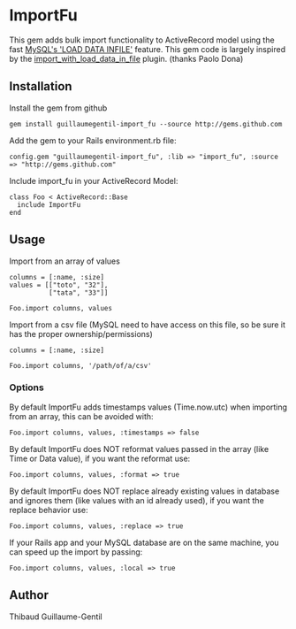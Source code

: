 # ImportFu

This gem adds bulk import functionality to ActiveRecord model using the fast [MySQL's 'LOAD DATA INFILE'](http://dev.mysql.com/doc/refman/5.0/en/load-data.html) feature.
This gem code is largely inspired by the [import\_with\_load\_data\_in\_file](http://github.com/paolodona/import\_with\_load\_data\_in\_file/tree) plugin. (thanks Paolo Dona) 

## Installation

Install the gem from github

    gem install guillaumegentil-import_fu --source http://gems.github.com
    
Add the gem to your Rails environment.rb file:

    config.gem "guillaumegentil-import_fu", :lib => "import_fu", :source => "http://gems.github.com"
    
Include import_fu in your ActiveRecord Model:

    class Foo < ActiveRecord::Base
      include ImportFu
    end
    
## Usage

Import from an array of values

    columns = [:name, :size]
    values = [["toto", "32"],
              ["tata", "33"]]
    
    Foo.import columns, values

Import from a csv file (MySQL need to have access on this file, so be sure it has the proper ownership/permissions)

    columns = [:name, :size]
    
    Foo.import columns, '/path/of/a/csv'
    
### Options

By default ImportFu adds timestamps values (Time.now.utc) when importing from an array, this can be avoided with:

    Foo.import columns, values, :timestamps => false
    
By default ImportFu does NOT reformat values passed in the array (like Time or Data value), if you want the reformat use:

    Foo.import columns, values, :format => true
    
By default ImportFu does NOT replace already existing values in database and ignores them (like values with an id already used), if you want the replace behavior use:

    Foo.import columns, values, :replace => true
    
If your Rails app and your MySQL database are on the same machine, you can speed up the import by passing:

    Foo.import columns, values, :local => true

## Author

Thibaud Guillaume-Gentil